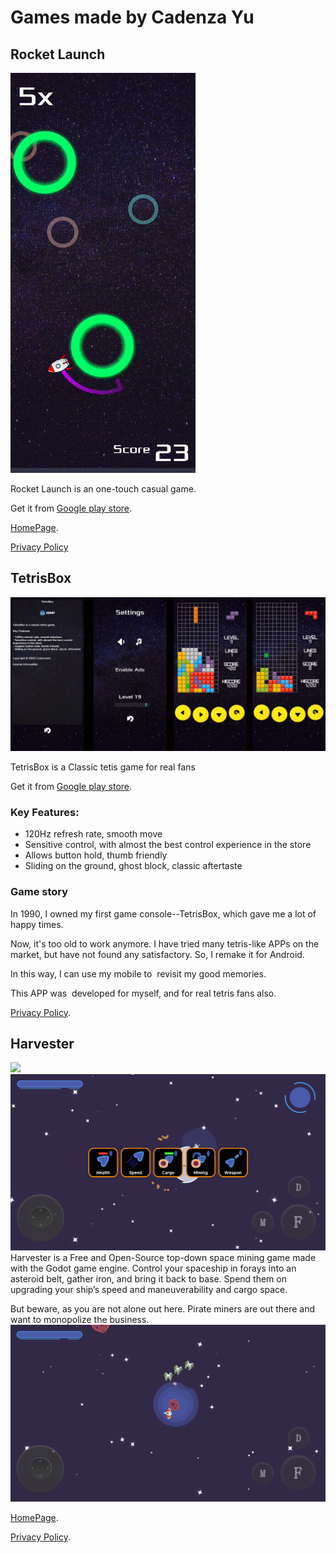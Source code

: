 # Games made by Cadenza Yu

## Rocket Launch
![](./2.gif)

Rocket Launch is an one-touch casual game.

Get it from [Google play store](https://play.google.com/store/apps/details?id=home.cadenzayu.rocketlaunch).

[HomePage](https://cadenzayu.github.io/rocket_launch).

[Privacy Policy](./rocket_launch_privacy_policy.html)


## TetrisBox

![](./TetrisBox.png)

TetrisBox is a Classic tetis game for real fans

Get it from [Google play store](https://play.google.com/store/apps/details?id=home.cadenzayu.tetrisbox).

### Key Features:

- 120Hz refresh rate, smooth move
- Sensitive control, with almost the best control experience in the store
- Allows button hold, thumb friendly
- Sliding on the ground, ghost block, classic aftertaste

### Game story

In 1990, I owned my first game console--TetrisBox, which gave me a lot of happy times.

Now, it's too old to work anymore. I have tried many tetris-like APPs on the market, but have not found any satisfactory. So, I remake it for Android.

In this way, I can use my mobile to  revisit my good memories.

This APP was  developed for myself, and for real tetris fans also.

[Privacy Policy](./tetrisbox_privacy_policy.html).

## Harvester
![](./harvester.gif)
![](./3.png)
Harvester is a Free and Open-Source top-down space mining game made with the Godot game engine. Control your spaceship in forays into an asteroid belt, gather iron, and bring it back to base. Spend them on upgrading your ship’s speed and maneuverability and cargo space.

But beware, as you are not alone out here. Pirate miners are out there and want to monopolize the business.
![](./harvester4.png)

[HomePage](https://cadenzayu.github.io/Harvester).

[Privacy Policy](https://cadenzayu.github.io/Harvester/privacy.html).
